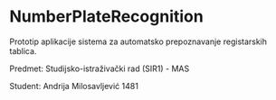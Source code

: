 # NumberPlateRecognition
Prototip aplikacije sistema za automatsko prepoznavanje registarskih tablica.

Predmet: Studijsko-istraživački rad (SIR1) - MAS

Student: Andrija Milosavljević 1481
